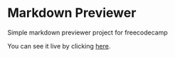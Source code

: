 # Markdown Previewer
Simple markdown previewer project for freecodecamp 

You can see it live by clicking [here](https://timolansberry.github.io/Markdown-Previewer/).

